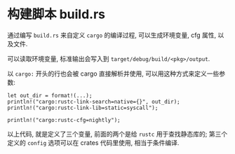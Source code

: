 # 构建脚本 build.rs

通过编写 `build.rs` 来自定义 `cargo` 的编译过程, 可以生成环境变量, cfg 属性, 以及文件.

可以读取环境变量, 标准输出会写入到 `target/debug/build/<pkg>/output`.

以 `cargo:` 开头的行也会被 cargo 直接解析并使用, 可以用这种方式来定义一些参数:

```rust, ignore
let out_dir = format!(...);
println!("cargo:rustc-link-search=native={}", out_dir);
println!("cargo:rustc-link-lib=static=syscall");

println!("cargo:rustc-cfg=nightly");
```

以上代码, 就是定义了三个变量, 前面的两个是给 `rustc` 用于查找静态库的; 第三个
定义的 `config` 选项可以在 crates 代码里使用, 相当于条件编译.

